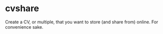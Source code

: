 # cvshare
Create a CV, or multiple, that you want to store (and share from) online. For convenience sake.
